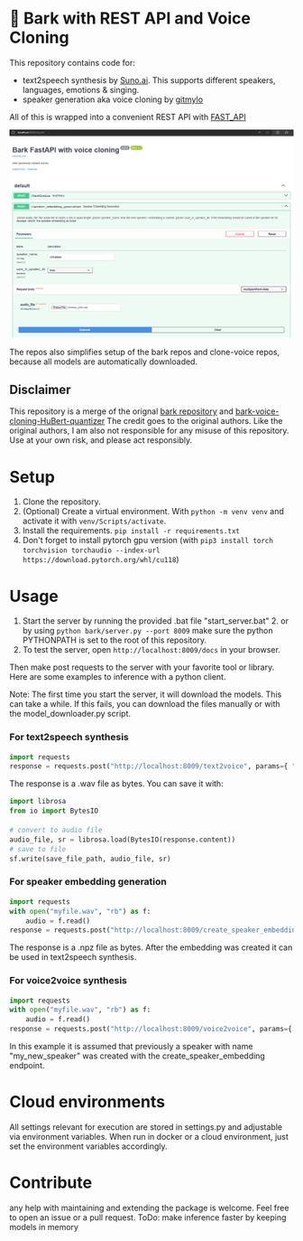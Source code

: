     
# 🐶 Bark with REST API and Voice Cloning

This repository contains code for:
- text2speech synthesis by [Suno.ai](https://github.com/suno-ai). This supports different speakers, languages, emotions & singing.
- speaker generation aka voice cloning by [gitmylo](https://github.com/gitmylo)

All of this is wrapped into a convenient REST API with [FAST_API](https://fastapi.tiangolo.com/)

![image of openapi server](bark_fastapi.PNG)

The repos also simplifies setup of the bark repos and clone-voice repos, because all models are automatically downloaded.


## Disclaimer
This repository is a merge of the orignal [bark repository](https://github.com/suno-ai/bark) and [bark-voice-cloning-HuBert-quantizer](https://github.com/gitmylo/bark-voice-cloning-HuBERT-quantizer/blob/master/readme.md)
The credit goes to the original authors. Like the original authors, I am also not responsible for any misuse of this repository. Use at your own risk, and please act responsibly.


# Setup

1. Clone the repository.
2. (Optional) Create a virtual environment. With `python -m venv venv` and activate it with `venv/Scripts/activate`.
3. Install the requirements.
`pip install -r requirements.txt`
4. Don't forget to install pytorch gpu version (with `pip3 install torch torchvision torchaudio --index-url https://download.pytorch.org/whl/cu118`)

# Usage

1. Start the server by running the provided .bat file "start_server.bat" 
   2. or by using `python bark/server.py --port 8009` make sure the python PYTHONPATH is set to the root of this repository.
2. To test the server, open `http://localhost:8009/docs` in your browser.

Then make post requests to the server with your favorite tool or library.
Here are some examples to inference with a python client.

Note: The first time you start the server, it will download the models. This can take a while.
If this fails, you can download the files manually or with the model_downloader.py script.

### For text2speech synthesis

```python
import requests
response = requests.post("http://localhost:8009/text2voice", params={ "text" : "please contribute", "speaker": "en_speaker_3"})
```
The response is a .wav file as bytes. You can save it with:

```python
import librosa
from io import BytesIO

# convert to audio file
audio_file, sr = librosa.load(BytesIO(response.content))
# save to file
sf.write(save_file_path, audio_file, sr)
```

### For speaker embedding generation

```python
import requests
with open("myfile.wav", "rb") as f:
    audio = f.read()
response = requests.post("http://localhost:8009/create_speaker_embedding", params={ "speaker_name" : "my_new_speaker"}, files={"audio_file": audio})
```
The response is a .npz file as bytes. 
After the embedding was created it can be used in text2speech synthesis.

### For voice2voice synthesis

```python
import requests
with open("myfile.wav", "rb") as f:
    audio = f.read()
response = requests.post("http://localhost:8009/voice2voice", params={ "speaker_name" : "my_new_speaker"}, files={"audio_file": audio})
```
In this example it is assumed that previously a speaker with name "my_new_speaker" was created with the create_speaker_embedding endpoint.

# Cloud environments

All settings relevant for execution are stored in settings.py and adjustable via environment variables.
When run in docker or a cloud environment, just set the environment variables accordingly.


# Contribute

any help with maintaining and extending the package is welcome. Feel free to open an issue or a pull request.
ToDo: make inference faster by keeping models in memory
